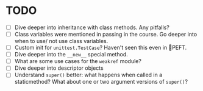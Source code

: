 # TODO
- [ ] Dive deeper into inheritance with class methods. Any pitfalls? 
- [ ] Class variables were mentioned in passing in the course. Go deeper into when to use/ not use class variables.
- [ ] Custom init for `unittest.TestCase`? Haven't seen this even in  🤗PEFT.
- [ ] Dive deeper into the `__new__` special method.
- [ ] What are some use cases for the `weakref` module?
- [ ] Dive deeper into descriptor objects
- [ ] Understand `super()` better: what happens when called in a staticmethod? What about one or two argument versions of `super()`?